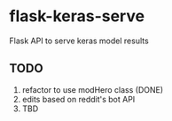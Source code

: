 # flask-keras-serve
Flask API to serve keras model results

## TODO
1. refactor to use modHero class (DONE)
2. edits based on reddit's bot API 
3. TBD